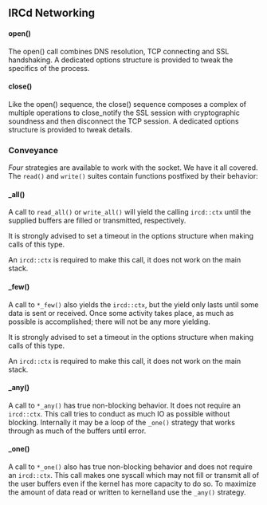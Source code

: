 ## IRCd Networking

#### open()

The open() call combines DNS resolution, TCP connecting and SSL handshaking.
A dedicated options structure is provided to tweak the specifics of the process.

#### close()

Like the open() sequence, the close() sequence composes a complex of 
multiple operations to close_notify the SSL session with cryptographic
soundness and then disconnect the TCP session. A dedicated options
structure is provided to tweak details.

### Conveyance

*Four* strategies are available to work with the socket. We have it all
covered. The `read()` and `write()` suites contain functions postfixed
by their behavior:

#### _all()

A call to `read_all()` or `write_all()` will yield the calling `ircd::ctx`
until the supplied buffers are filled or transmitted, respectively.

It is strongly advised to set a timeout in the options structure when making
calls of this type.

An `ircd::ctx` is required to make this call, it does not work on the main
stack.

#### _few()

A call to `*_few()` also yields the `ircd::ctx`, but the yield only lasts until
some data is sent or received. Once some activity takes place, as much as
possible is accomplished; there will not be any more yielding.

It is strongly advised to set a timeout in the options structure when making
calls of this type.

An `ircd::ctx` is required to make this call, it does not work on the main
stack.

#### _any()

A call to `*_any()` has true non-blocking behavior. It does not require an
`ircd::ctx`. This call tries to conduct as much IO as possible without
blocking. Internally it may be a loop of the `_one()` strategy that works
through as much of the buffers until error.

#### _one()

A call to `*_one()` also has true non-blocking behavior and does not require
an `ircd::ctx`. This call makes one syscall which may not fill or transmit
all of the user buffers even if the kernel has more capacity to do so. To
maximize the amount of data read or written to kernelland use the `_any()`
strategy.
